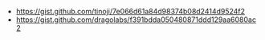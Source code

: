 - https://gist.github.com/tinoji/7e066d61a84d98374b08d2414d9524f2
- https://gist.github.com/dragolabs/f391bdda050480871ddd129aa6080ac2